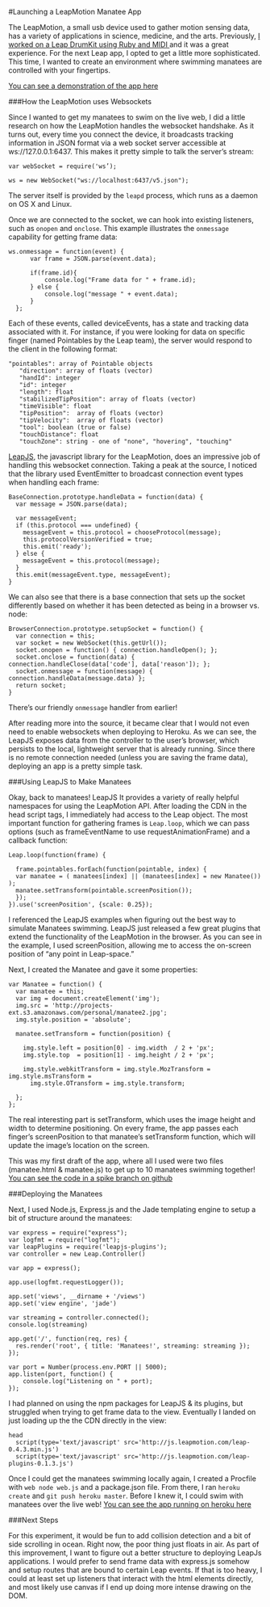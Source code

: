 #Launching a LeapMotion Manatee App

The LeapMotion, a small usb device used to gather motion sensing data, has a variety of applications in science, medicine, and the arts. Previously, [ I worked on a Leap DrumKit using Ruby and MIDI ](http://blog.carbonfive.com/2014/03/20/building-a-leapmotion-drumset-in-ruby/) and it was a great experience. For the next Leap app, I opted to get a little more sophisticated. This time, I wanted to create an environment where swimming manatees are controlled with your fingertips. 

[You can see a demonstration of the app here](http://youtu.be/fqeAbv8ZQAI)

###How the LeapMotion uses Websockets

Since I wanted to get my manatees to swim on the live web, I did a little research on how the LeapMotion handles the websocket handshake. As it turns out, every time you connect the device, it broadcasts tracking information in JSON format via a web socket server accessible at ws://127.0.0.1:6437. This makes it pretty simple to talk the server’s stream:

````
var webSocket = require('ws’);

ws = new WebSocket("ws://localhost:6437/v5.json");

````

The server itself is provided by the `leapd` process, which runs as a daemon on OS X and Linux.

Once we are connected to the socket, we can hook into existing listeners, such as `onopen` and `onclose`. This example illustrates the `onmessage` capability for getting frame data:

````
ws.onmessage = function(event) {
      var frame = JSON.parse(event.data);

      if(frame.id){
          console.log("Frame data for " + frame.id);
      } else {
          console.log("message " + event.data);
      }
  };
````

Each of these events, called deviceEvents, has a state and tracking data associated with it. For instance, if you were looking for data on specific finger (named Pointables by the Leap team), the server would respond to the client in the following format:

````
"pointables": array of Pointable objects
   "direction": array of floats (vector)
   "handId": integer
   "id": integer
   "length": float
   "stabilizedTipPosition": array of floats (vector)
   "timeVisible": float
   "tipPosition":  array of floats (vector)
   "tipVelocity":  array of floats (vector)
   "tool": boolean (true or false)
   "touchDistance": float
   "touchZone": string - one of "none", "hovering", "touching"
````

[LeapJS](https://developer.leapmotion.com/leapjs/welcome), the javascript library for the LeapMotion, does an impressive job of handling this websocket connection. Taking a peak at the source, I noticed that the library used EventEmitter to broadcast connection event types when handling each frame:

````
BaseConnection.prototype.handleData = function(data) {
  var message = JSON.parse(data);

  var messageEvent;
  if (this.protocol === undefined) {
    messageEvent = this.protocol = chooseProtocol(message);
    this.protocolVersionVerified = true;
    this.emit('ready');
  } else {
    messageEvent = this.protocol(message);
  }
  this.emit(messageEvent.type, messageEvent);
}
````

We can also see that there is a base connection that sets up the socket differently based on whether it has been detected as being in a browser vs. node:

````
BrowserConnection.prototype.setupSocket = function() {
  var connection = this;
  var socket = new WebSocket(this.getUrl());
  socket.onopen = function() { connection.handleOpen(); };
  socket.onclose = function(data) { connection.handleClose(data['code'], data['reason']); };
  socket.onmessage = function(message) { connection.handleData(message.data) };
  return socket;
}
````

There’s our friendly `onmessage` handler from earlier!

After reading more into the source, it became clear that I would not even need to enable websockets when deploying to Heroku. As we can see, the LeapJS exposes data from the controller to the user’s browser, which persists to the local, lightweight server that is already running. Since there is no remote connection needed (unless you are saving the frame data), deploying an app is a pretty simple task. 

###Using LeapJS to Make Manatees

Okay, back to manatees! LeapJS It provides a variety of really helpful namespaces for using the LeapMotion API. After loading the CDN in the head script tags, I immediately had access to the Leap object. The most important function for gathering frames is `Leap.loop`, which we can pass options (such as frameEventName to use requestAnimationFrame) and a callback function:


````
Leap.loop(function(frame) {

  frame.pointables.forEach(function(pointable, index) {
  var manatee = ( manatees[index] || (manatees[index] = new Manatee()) );
  manatee.setTransform(pointable.screenPosition());
  });
}).use('screenPosition', {scale: 0.25});
````

I referenced the LeapJS examples when figuring out the best way to simulate Manatees swimming. LeapJS just released a few great plugins that extend the functionality of the LeapMotion in the browser. As you can see in the example, I used screenPosition, allowing me to access the on-screen position of “any point in Leap-space.”

Next, I created the Manatee and gave it some properties:

````
var Manatee = function() {
  var manatee = this;
  var img = document.createElement('img');
  img.src = 'http://projects-ext.s3.amazonaws.com/personal/manatee2.jpg';
  img.style.position = 'absolute';

  manatee.setTransform = function(position) {

    img.style.left = position[0] - img.width  / 2 + 'px';
    img.style.top  = position[1] - img.height / 2 + 'px';

    img.style.webkitTransform = img.style.MozTransform = img.style.msTransform =
      img.style.OTransform = img.style.transform;

  };
};
````

The real interesting part is setTransform, which uses the image height and width to determine positioning. On every frame, the app passes each finger’s screenPosition to that manatee’s setTransform function, which will update the image’s location on the screen.

This was my first draft of the app, where all I used were two files (manatee.html & manatee.js) to get up to 10 manatees swimming together! [You can see the code in a spike branch on github](https://github.com/bomatson/manatee/tree/spike/minimalist)

###Deploying the Manatees

Next, I used Node.js, Express.js and the Jade templating engine to setup a bit of structure around the manatees:

````
var express = require("express");
var logfmt = require("logfmt");
var leapPlugins = require('leapjs-plugins');
var controller = new Leap.Controller()

var app = express();

app.use(logfmt.requestLogger());

app.set('views', __dirname + '/views')
app.set('view engine', 'jade')

var streaming = controller.connected();
console.log(streaming)

app.get('/', function(req, res) {
  res.render('root', { title: 'Manatees!', streaming: streaming });
});

var port = Number(process.env.PORT || 5000);
app.listen(port, function() {
    console.log("Listening on " + port);
});
````

I had planned on using the npm packages for LeapJS & its plugins, but struggled when trying to get frame data to the view. Eventually I landed on just loading up the the CDN directly in the view:

````
head
  script(type='text/javascript' src='http://js.leapmotion.com/leap-0.4.3.min.js')
  script(type='text/javascript' src='http://js.leapmotion.com/leap-plugins-0.1.3.js')
````

Once I could get the manatees swimming locally again, I created a Procfile with `web node web.js` and a package.json file. From there, I ran `heroku create` and `git push heroku master`. Before I knew it, I could swim with manatees over the live web! [You can see the app running on heroku here](http://manatee-swim.herokuapp.com/)

###Next Steps

For this experiment, it would be fun to add collision detection and a bit of side scrolling in ocean. Right now, the poor thing just floats in air. As part of this improvement, I want to figure out a better structure to deploying LeapJs applications. I would prefer to send frame data with express.js somehow and setup routes that are bound to certain Leap events. If that is too heavy, I could at least set up listeners that interact with the html elements directly, and most likely use canvas if I end up doing more intense drawing on the DOM. 
